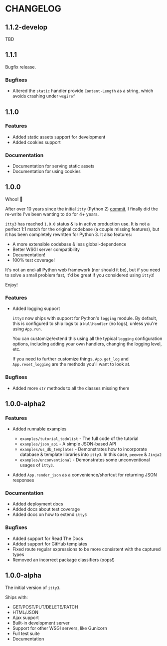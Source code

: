# CHANGELOG


## 1.1.2-develop

TBD


## 1.1.1

Bugfix release.

### Bugfixes

* Altered the `static` handler provide `Content-Length` as a string, which
  avoids crashing under `wsgiref`


## 1.1.0

### Features

* Added static assets support for development
* Added cookies support

### Documentation

* Documentation for serving static assets
* Documentation for using cookies


## 1.0.0

Whoo! :tada:

After over 10 years since the initial `itty` (Python 2) [commit](https://github.com/toastdriven/itty/commit/e8ec06096ed70179a7d4c0fea89ac95246604c3b),
I finally did the re-write I've been wanting to do for 4+ years.

`itty3` has reached `1.0.0` status & is in active production use. It is not
a perfect 1:1 match for the original codebase (a couple missing features),
but it has been completely rewritten for Python 3. It also features:

* A more extensible codebase & less global-dependence
* Better WSGI server compatibility
* Documentation!
* 100% test coverage!

It's not an end-all Python web framework (nor should it be), but if you need
to solve a small problem fast, it'd be great if you considered using `itty3`!

Enjoy!


### Features

* Added logging support

  `itty3` now ships with support for Python's `logging` module. By default,
  this is configured to ship logs to a `NullHandler` (no logs), unless you're
  using `App.run`.

  You can customize/extend this using all the typical `logging` configuration
  options, including adding your own handlers, changing the logging level,
  etc.

  If you need to further customize things, `App.get_log` and
  `App.reset_logging` are the methods you'll want to look at.

### Bugfixes

* Added more `str` methods to all the classes missing them


## 1.0.0-alpha2

### Features

* Added runnable examples

    * `examples/tutorial_todolist` - The full code of the tutorial
    * `examples/json_api` - A simple JSON-based API
    * `examples/us_db_templates` - Demonstrates how to incorporate database &
      template libraries into `itty3`. In this case, `peewee` & `Jinja2`
    * `examples/unconventional` - Demonstrates some unconventional usages
      of `itty3`.

* Added `App.render_json` as a convenience/shortcut for returning JSON
  responses

### Documentation

* Added deployment docs
* Added docs about test coverage
* Added docs on how to extend `itty3`

### Bugfixes

* Added support for Read The Docs
* Added support for GitHub templates
* Fixed route regular expressions to be more consistent with the captured
  types
* Removed an incorrect package classifiers (oops!)


## 1.0.0-alpha

The initial version of `itty3`.

Ships with:

* GET/POST/PUT/DELETE/PATCH
* HTML/JSON
* Ajax support
* Built-in development server
* Support for other WSGI servers, like Gunicorn
* Full test suite
* Documentation
